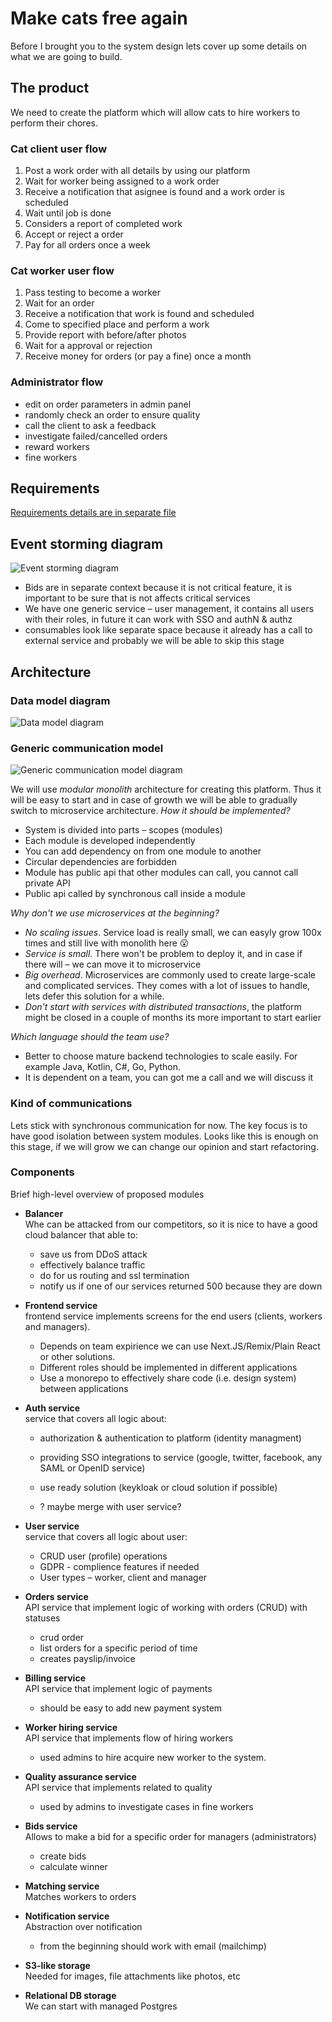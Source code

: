 # Make cats free again

Before I brought you to the system design lets cover up some details on what we are going to build.

## The product

We need to create the platform which will allow cats to hire workers to perform their chores.

### Cat client user flow

1. Post a work order with all details by using our platform
1. Wait for worker being assigned to a work order
1. Receive a notification that asignee is found and a work order is scheduled
1. Wait until job is done
1. Considers a report of completed work
1. Accept or reject a order
1. Pay for all orders once a week

### Cat worker user flow

1. Pass testing to become a worker
1. Wait for an order
1. Receive a notification that work is found and scheduled
1. Come to specified place and perform a work
1. Provide report with before/after photos
1. Wait for a approval or rejection
1. Receive money for orders (or pay a fine) once a month

### Administrator flow

- edit on order parameters in admin panel
- randomly check an order to ensure quality
- call the client to ask a feedback
- investigate failed/cancelled orders
- reward workers
- fine workers

## Requirements

[Requirements details are in separate file](./requirements.md)

## Event storming diagram

![Event storming diagram](./images/event-storming-diagram.svg)

- Bids are in separate context because it is not critical feature, it is important to be sure that is not affects critical services
- We have one generic service – user management, it contains all users with their roles, in future it can work with SSO and authN & authz
- consumables look like separate space because it already has a call to external service and probably we will be able to skip this stage

## Architecture

### Data model diagram

![Data model diagram](./images/data-model-diagram.svg)

### Generic communication model

![Generic communication model diagram](./images/generic-communication-model-diagram.svg)

We will use _modular monolith_ architecture for creating this platform. Thus it will be easy to start and in case of growth we will be able to gradually switch to microservice architecture.
_How it should be implemented?_

- System is divided into parts – scopes (modules)
- Each module is developed independently
- You can add dependency on from one module to another
- Circular dependencies are forbidden
- Module has public api that other modules can call, you cannot call private API
- Public api called by synchronous call inside a module

_Why don't we use microservices at the beginning?_

- _No scaling issues_. Service load is really small, we can easyly grow 100x times and still live with monolith here 😮
- _Service is small_. There won't be problem to deploy it, and in case if there will – we can move it to microservice
- _Big overhead_. Microservices are commonly used to create large-scale and complicated services. They comes with a lot of issues to handle, lets defer this solution for a while.
- _Don't start with services with distributed transactions_, the platform might be closed in a couple of months its more important to start earlier

_Which language should the team use?_

- Better to choose mature backend technologies to scale easily. For example Java, Kotlin, C#, Go, Python.
- It is dependent on a team, you can got me a call and we will discuss it

### Kind of communications

Lets stick with synchronous communication for now. The key focus is to have good isolation between system modules. Looks like this is enough on this stage, if we will grow we can change our opinion and start refactoring.

### Components

Brief high-level overview of proposed modules

- **Balancer** <br />
  Whe can be attacked from our competitors, so it is nice to have a good cloud balancer that able to:

  - save us from DDoS attack
  - effectively balance traffic
  - do for us routing and ssl termination
  - notify us if one of our services returned 500 because they are down

- **Frontend service** <br/>
  frontend service implements screens for the end users (clients, workers and managers).

  - Depends on team expirience we can use Next.JS/Remix/Plain React or other solutions.
  - Different roles should be implemented in different applications
  - Use a monorepo to effectively share code (i.e. design system) between applications

- **Auth service** <br/>
  service that covers all logic about:

  - authorization & authentication to platform (identity managment)
  - providing SSO integrations to service (google, twitter, facebook, any SAML or OpenID service)
  - use ready solution (keykloak or cloud solution if possible)

  - ? maybe merge with user service?

- **User service** <br/>
  service that covers all logic about user:

  - CRUD user (profile) operations
  - GDPR - complience features if needed
  - User types – worker, client and manager

- **Orders service** <br />
  API service that implement logic of working with orders (CRUD) with statuses

  - crud order
  - list orders for a specific period of time
  - creates payslip/invoice

- **Billing service** <br />
  API service that implement logic of payments

  - should be easy to add new payment system

- **Worker hiring service** <br />
  API service that implements flow of hiring workers

  - used admins to hire acquire new worker to the system.

- **Quality assurance service** <br />
  API service that implements related to quality

  - used by admins to investigate cases in fine workers

- **Bids service** <br />
  Allows to make a bid for a specific order for managers (administrators)

  - create bids
  - calculate winner

- **Matching service** <br />
  Matches workers to orders
- **Notification service** <br />
  Abstraction over notification

  - from the beginning should work with email (mailchimp)

- **S3-like storage** <br />
  Needed for images, file attachments like photos, etc

- **Relational DB storage** <br />
  We can start with managed Postgres
